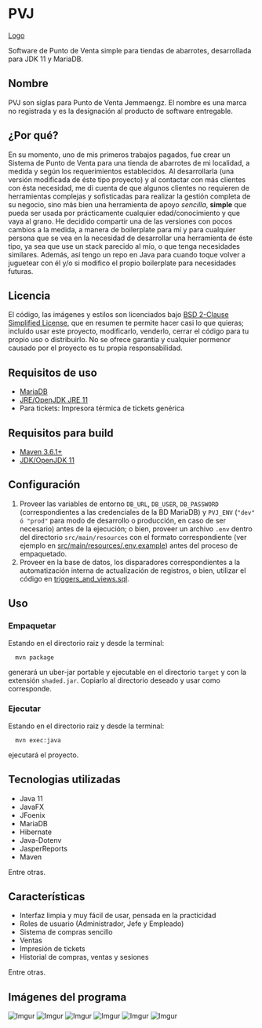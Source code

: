 # PVJ

[Logo](src/main/resources/imagenes/logo.png)

Software de Punto de Venta simple para tiendas de abarrotes, desarrollada para JDK 11 y MariaDB.

## Nombre
PVJ son siglas para Punto de Venta Jemmaengz. El nombre es una marca no registrada y es la designación al producto de software entregable.

## ¿Por qué?
En su momento, uno de mis primeros trabajos pagados, fue crear un Sistema de Punto de Venta para una tienda de abarrotes de mi localidad, a medida y según los requerimientos establecidos. Al desarrollarla (una versión modificada de éste tipo proyecto) y al contactar con más clientes con ésta necesidad, me di cuenta de que algunos clientes no requieren de herramientas complejas y sofisticadas para realizar la gestión completa de su negocio, sino más bien una herramienta de apoyo *sencilla*, **simple** que pueda ser usada por prácticamente cualquier edad/conocimiento y que vaya al grano. He decidido compartir una de las versiones con pocos cambios a la medida, a manera de boilerplate para mí y para cualquier persona que se vea en la necesidad de desarrollar una herramienta de éste tipo, ya sea que use un stack parecido al mío, o que tenga necesidades similares. Además, así tengo un repo en Java para cuando toque volver a juguetear con él y/o si modifico el propio boilerplate para necesidades futuras.

## Licencia
El código, las imágenes y estilos son licenciados bajo [BSD 2-Clause Simplified License](https://github.com/jemmaengz1202/pvj/blob/master/LICENSE), que en resumen te permite hacer casi lo que quieras; incluído usar este proyecto, modificarlo, venderlo, cerrar el código para tu propio uso o distribuirlo. No se ofrece garantía y cualquier pormenor causado por el proyecto es tu propia responsabilidad.

## Requisitos de uso
* [MariaDB](https://github.com/MariaDB/server)
* [JRE/OpenJDK JRE 11](https://adoptopenjdk.net/)
* Para tickets: Impresora térmica de tickets genérica

## Requisitos para build
* [Maven 3.6.1+](https://maven.apache.org/download.cgi)
* [JDK/OpenJDK 11](https://adoptopenjdk.net/)

## Configuración
1. Proveer las variables de entorno `DB_URL`, `DB_USER`, `DB_PASSWORD` (correspondientes a las credenciales de la BD MariaDB) y `PVJ_ENV` (`"dev" ó "prod"` para modo de desarrollo o producción, en caso de ser necesario) antes de la ejecución; o bien, proveer un archivo `.env` dentro del directorio `src/main/resources` con el formato correspondiente (ver ejemplo en [src/main/resources/.env.example](https://github.com/jemmaengz1202/pvj/blob/master/src/main/resources/.env.example)) antes del proceso de empaquetado.
2. Proveer en la base de datos, los disparadores correspondientes a la automatización interna de actualización de registros, o bien, utilizar el código en [triggers_and_views.sql](github.com/jemmaengz1202/pvj/blob/master/triggers_and_views.sql).

## Uso
### Empaquetar
Estando en el directorio raiz y desde la terminal:
```
  mvn package
```
generará un uber-jar portable y ejecutable en el directorio `target` y con la extensión `shaded.jar`. Copiarlo al directorio deseado y usar como corresponde.

### Ejecutar
Estando en el directorio raiz y desde la terminal:
```
  mvn exec:java
```
ejecutará el proyecto.

## Tecnologias utilizadas
* Java 11
* JavaFX
* JFoenix
* MariaDB
* Hibernate
* Java-Dotenv
* JasperReports
* Maven

Entre otras.

## Características
* Interfaz limpia y muy fácil de usar, pensada en la practicidad
* Roles de usuario (Administrador, Jefe y Empleado)
* Sistema de compras sencillo
* Ventas
* Impresión de tickets
* Historial de compras, ventas y sesiones

Entre otras.

## Imágenes del programa
![Imgur](https://i.imgur.com/YtERCHo.png)
![Imgur](https://i.imgur.com/kwMPdbs.png)
![Imgur](https://i.imgur.com/J1D4Ogv.png)
![Imgur](https://i.imgur.com/ADcMb4V.png)
![Imgur](https://i.imgur.com/cjY5QBj.png)
![Imgur](https://i.imgur.com/MNJOtl7.png)
